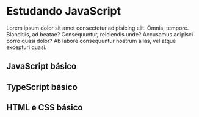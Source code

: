 <!DOCTYPE html>
<html lang="pt-BR">
<head>
    <meta charset="UTF-8">
    <meta http-equiv="X-UA-Compatible" content="IE=edge">
    <meta name="viewport" content="width=device-width, initial-scale=1.0">
</head>
<body>
    <h1>Estudando JavaScript</h1>
    <p>
        Lorem ipsum dolor sit amet consectetur adipisicing elit. Omnis, tempore. 
        Blanditiis, ad beatae? Consequuntur, reiciendis unde? Accusamus adipisci 
        porro quasi dolor? Ab labore consequuntur nostrum alias, vel atque excepturi quasi.
    </p>
    <h2>JavaScript básico</h2>
    <h2>TypeScript básico</h2>
    <h2>HTML e CSS básico</h2>
</body>
</html>